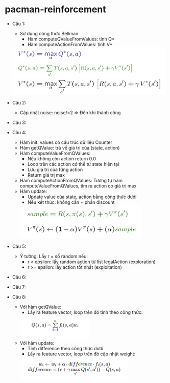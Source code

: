 # pacman-reinforcement
- Câu 1:
  - Sử dụng công thức Bellman
    - Hàm computeQValueFromValues: tính Q*
    - Hàm computeActionFromValues: tính V*
    
  <img src="./bellman equation.PNG"/>
- Câu 2:
  - Cập nhật noise: noise/=2 => Đến khi thành công
- Câu 3:
- Câu 4:
  - Hàm init: values có cấu trúc dữ liệu Counter
  - Hàm getQValue: trả về giá trị của (state, action)
  - Hàm computeValueFromQValues:
    + Nếu không còn action return 0.0
    + Loop trên các action có thể từ state hiện tại
    + Lưu giá trị của từng action
    + Return giá trị max
  - Hàm computeActionFromQValues: Tương tự hàm computeValueFromQValues, tìm ra action có giá trị max 
  - Hàm update:
    + Update value của state, action bằng công thức dưới
    + Nếu kết thúc: không cần + phần discount
    <img src="./q4-updatefunction.PNG"/>
- Câu 5:
  - Ý tưởng: Lấy r = số random nếu:
    - r < epsilon: lấy random action từ list legalAction (exploration)
    - r >= epsilon:  lấy action tốt nhất (exploitation)
- Câu 6:
- Câu 7:
- Câu 8:
  - Với hàm getQValue:
    + Lấy ra feature vector, loop trên đó tính theo công thức:
    <img src="./q8-qfunction.PNG"/>
  - Với hàm update:
    + Tính difference theo công thức dưới
    + Lấy ra feature vector, loop trên đó cập nhật weight:
    <img src="./q8-updatefunction.PNG"/>
